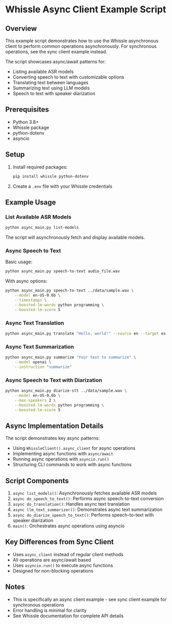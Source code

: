 # Whissle Async Client Example Script

## Overview

This example script demonstrates how to use the Whissle asynchronous client to perform common operations asynchronously. For synchronous operations, see the sync client example instead.

The script showcases async/await patterns for:
- Listing available ASR models
- Converting speech to text with customizable options
- Translating text between languages
- Summarizing text using LLM models
- Speech to text with speaker diarization

## Prerequisites

- Python 3.8+
- Whissle package
- python-dotenv
- asyncio

## Setup

1. Install required packages:
   ```bash
   pip install whissle python-dotenv
   ```

2. Create a `.env` file with your Whissle credentials

## Example Usage

### List Available ASR Models

```bash
python async_main.py list-models
```

The script will asynchronously fetch and display available models.

### Async Speech to Text

Basic usage:
```bash
python async_main.py speech-to-text audio_file.wav
```

With async options:
```bash
python async_main.py speech-to-text ../data/sample.wav \
    --model en-US-0.6b \
    --timestamps \
    --boosted-lm-words python programming \
    --boosted-lm-score 5
```

### Async Text Translation

```bash
python async_main.py translate "Hello, world!" --source en --target es
```

### Async Text Summarization

```bash
python async_main.py summarize "Your text to summarize" \
    --model openai \
    --instruction "summarize"
```

### Async Speech to Text with Diarization

```bash
python async_main.py diarize-stt ../data/sample.wav \
    --model en-US-0.6b \
    --max-speakers 2 \
    --boosted-lm-words python programming \
    --boosted-lm-score 5
```

## Async Implementation Details

The script demonstrates key async patterns:
- Using `WhissleClient().async_client` for async operations
- Implementing async functions with `async/await`
- Running async operations with `asyncio.run()`
- Structuring CLI commands to work with async functions

## Script Components

1. `async list_models()`: Asynchronously fetches available ASR models
2. `async do_speech_to_text()`: Performs async speech-to-text conversion
3. `async do_translation()`: Handles async text translation
4. `async llm_text_summarizer()`: Demonstrates async text summarization
5. `async do_diarize_speech_to_text()`: Performs speech-to-text with speaker diarization
6. `main()`: Orchestrates async operations using asyncio

## Key Differences from Sync Client

- Uses `async_client` instead of regular client methods
- All operations are async/await based
- Uses `asyncio.run()` to execute async functions
- Designed for non-blocking operations

## Notes

- This is specifically an async client example - see sync client example for synchronous operations
- Error handling is minimal for clarity
- See Whissle documentation for complete API details
